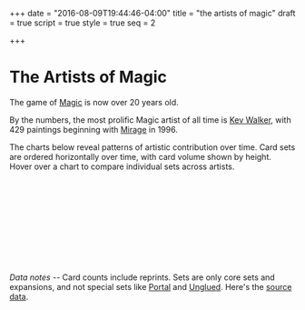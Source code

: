 +++
date = "2016-08-09T19:44:46-04:00"
title = "the artists of magic"
draft = true
script = true
style = true
seq = 2

+++

# The Artists of Magic

The game of [Magic](https://en.wikipedia.org/wiki/Magic:_The_Gathering) is now over 20 years old.

By the numbers, the most prolific Magic artist of all time is [Kev Walker](http://gatherer.wizards.com/Pages/Search/Default.aspx?action=advanced&artist=%5B%22Kev%20Walker%22%5D), with 429 paintings beginning with [Mirage](https://en.wikipedia.org/wiki/Mirage_(Magic:_The_Gathering)) in 1996.

The charts below reveal patterns of artistic contribution over time. Card sets are ordered horizontally over time, with card volume shown by height. Hover over a chart to compare individual sets across artists.

<svg class='block'>
		<defs>
	    <linearGradient id="the-artists-of-magic-g1" x1="0%" y1="0%" x2="0%" y2="100%">
	      <stop offset="0%" stop-color="#3CF3FF" />
	      <stop offset="100%" stop-color="#85B1F5" />
	    </linearGradient>
	  </defs>
</svg>

_Data notes --_ Card counts include reprints. Sets are only core sets and expansions, and not special sets like [Portal](https://en.wikipedia.org/wiki/Portal_(Magic:_The_Gathering)) and [Unglued](https://en.wikipedia.org/wiki/Unglued). Here's the [source data](http://mtgjson.com).
